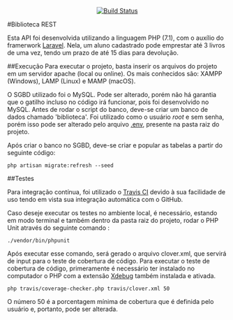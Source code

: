 <p align="center">
<a href="https://travis-ci.org/jhonatans01/bibliotecaREST"><img src="https://travis-ci.org/jhonatans01/bibliotecaREST.svg" alt="Build Status"></a>
</p>

#Biblioteca REST

Esta API foi desenvolvida utilizando a linguagem PHP (7.1), com o auxílio do framerwork <a href="https://laravel.com">Laravel</a>.
Nela, um aluno cadastrado pode emprestar até 3 livros de uma vez, tendo um prazo de até 15 dias para devolução.


##Execução
Para executar o projeto, basta inserir os arquivos do projeto em um servidor apache (local ou online). Os mais conhecidos são: XAMPP (Windows), LAMP (Linux) e MAMP (macOS).

O SGBD utilizado foi o MySQL. Pode ser alterado, porém não há garantia que o gatilho incluso no código irá funcionar, pois foi desenvolvido no MySQL. Antes de rodar o script do banco, deve-se criar um banco de dados chamado 'biblioteca'. Foi utilizado como
o usuário *root* e sem senha, porém isso pode ser alterado pelo arquivo <u>.env</u>, presente na pasta raiz do projeto.

Após criar o banco no SGBD, deve-se criar e popular as tabelas a partir do seguinte código:
```
php artisan migrate:refresh --seed
```  
##Testes

Para integração contínua, foi utilizado o <a href="https://travis-ci.org/">Travis CI</a> devido à sua facilidade de uso tendo em vista sua integração automática com o GitHub.

Caso deseje executar os testes no ambiente local, é necessário, estando em modo terminal e também dentro da pasta raiz do projeto, rodar o PHP Unit através do seguinte comando :

```
./vendor/bin/phpunit
```

Após executar esse comando, será gerado o arquivo clover.xml, que servirá de input para o teste de cobertura de código. Para executar o teste de cobertura de código, primeramente é necessário ter instalado no computador o
PHP com a extensão <a href="https://xdebug.org/">Xdebug</a> também instalada e ativada.

```
php travis/coverage-checker.php travis/clover.xml 50
```

O número 50 é a porcentagem mínima de cobertura que é definida pelo usuário e, portanto, pode ser alterada. 
